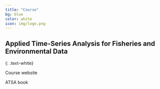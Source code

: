 ```yaml
---
title: "Course"
bg: blue
color: white
icon: img/logo.png
---
```


## Applied Time-Series Analysis for Fisheries and Environmental Data
{: .text-white}

<div id="coursescontainer">
<p style="clear: both;width: 0px"></p>
<p id="coursesbox">Course website</p>
<p id="coursesbox">ATSA book</p>
</div>
<div style="clear: both;"></div>

